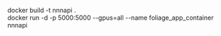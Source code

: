 docker build -t nnnapi .  
docker run -d -p  5000:5000 --gpus=all --name foliage_app_container nnnapi
